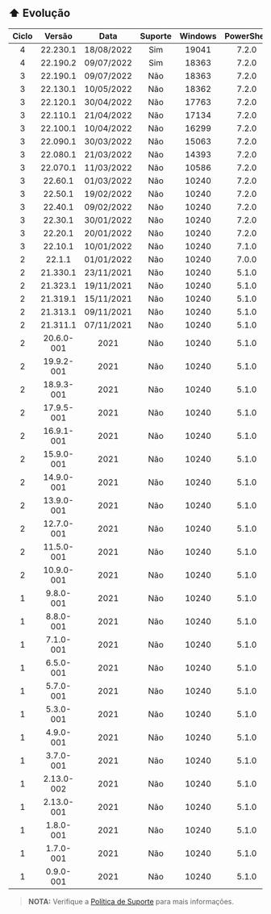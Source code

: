 ## :arrow_up: Evolução
|Ciclo|Versão|Data|Suporte|Windows|PowerShell|7-Zip|Linhas|Módulos|
|:---:|:---:|:---:|:---:|:---:|:---:|:---:|:---:|:---:|
|4|22.230.1|18/08/2022|Sim|19041|7.2.0|22.00|3222|88|
|4|22.190.2|09/07/2022|Sim|18363|7.2.0|21.07|3130|86|
|3|22.190.1|09/07/2022|Não|18363|7.2.0|21.07|3080|87|
|3|22.130.1|10/05/2022|Não|18362|7.2.0|21.07|3010|86|
|3|22.120.1|30/04/2022|Não|17763|7.2.0|21.07|3128|85|
|3|22.110.1|21/04/2022|Não|17134|7.2.0|21.07|3084|86|
|3|22.100.1|10/04/2022|Não|16299|7.2.0|21.07|3025|85|
|3|22.090.1|30/03/2022|Não|15063|7.2.0|21.07|3003|85|
|3|22.080.1|21/03/2022|Não|14393|7.2.0|21.07|2805|80|
|3|22.070.1|11/03/2022|Não|10586|7.2.0|21.07|2646|75|
|3|22.60.1|01/03/2022|Não|10240|7.2.0|21.07|2495|72|
|3|22.50.1|19/02/2022|Não|10240|7.2.0|21.07|2307|68|
|3|22.40.1|09/02/2022|Não|10240|7.2.0|21.07|1631|52|
|3|22.30.1|30/01/2022|Não|10240|7.2.0|21.07|1506|42|
|3|22.20.1|20/01/2022|Não|10240|7.2.0|21.06|1426|39|
|3|22.10.1|10/01/2022|Não|10240|7.1.0|19.00|1375|38|
|2|22.1.1|01/01/2022|Não|10240|7.0.0|-|1364|24|
|2|21.330.1|23/11/2021|Não|10240|5.1.0|-|1189|22|
|2|21.323.1|19/11/2021|Não|10240|5.1.0|-|1019|21|
|2|21.319.1|15/11/2021|Não|10240|5.1.0|-|851|23|
|2|21.313.1|09/11/2021|Não|10240|5.1.0|-|732|22|
|2|21.311.1|07/11/2021|Não|10240|5.1.0|-|697|22|
|2|20.6.0-001|2021|Não|10240|5.1.0|-|675|22|
|2|19.9.2-001|2021|Não|10240|5.1.0|-|648|21|
|2|18.9.3-001|2021|Não|10240|5.1.0|-|820|20|
|2|17.9.5-001|2021|Não|10240|5.1.0|-|641|19|
|2|16.9.1-001|2021|Não|10240|5.1.0|-|529|18|
|2|15.9.0-001|2021|Não|10240|5.1.0|-|518|17|
|2|14.9.0-001|2021|Não|10240|5.1.0|-|473|16|
|2|13.9.0-001|2021|Não|10240|5.1.0|-|463|15|
|2|12.7.0-001|2021|Não|10240|5.1.0|-|371|14|
|2|11.5.0-001|2021|Não|10240|5.1.0|-|357|13|
|2|10.9.0-001|2021|Não|10240|5.1.0|-|344|12|
|1|9.8.0-001|2021|Não|10240|5.1.0|-|316|11|
|1|8.8.0-001|2021|Não|10240|5.1.0|-|280|10|
|1|7.1.0-001|2021|Não|10240|5.1.0|-|264|9|
|1|6.5.0-001|2021|Não|10240|5.1.0|-|251|8|
|1|5.7.0-001|2021|Não|10240|5.1.0|-|232|7|
|1|5.3.0-001|2021|Não|10240|5.1.0|-|228|7|
|1|4.9.0-001|2021|Não|10240|5.1.0|-|212|6|
|1|3.7.0-001|2021|Não|10240|5.1.0|-|150|5|
|1|2.13.0-002|2021|Não|10240|5.1.0|-|127|4|
|1|2.13.0-001|2021|Não|10240|5.1.0|-|127|4|
|1|1.8.0-001|2021|Não|10240|5.1.0|-|94|3|
|1|1.7.0-001|2021|Não|10240|5.1.0|-|92|3|
|1|0.9.0-001|2021|Não|10240|5.1.0|-|105|5|
> **NOTA:** Verifique a [Política de Suporte](https://github.com/2uj1m28ohz/workflow/blob/main/SUPPORT.md) para mais informações.
